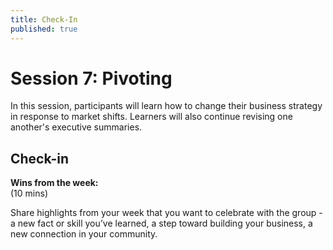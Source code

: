 ```yaml
---
title: Check-In
published: true
---
```

# Session 7: Pivoting

In this session, participants will learn how to change their business strategy in response to market shifts. Learners will also continue revising one another's executive summaries.

## Check-in 

**Wins from the week:** <br>
(10 mins)

Share highlights from your week that you want to celebrate with the group - a new fact or skill you’ve learned, a step toward building your business, a new connection in your community. 
